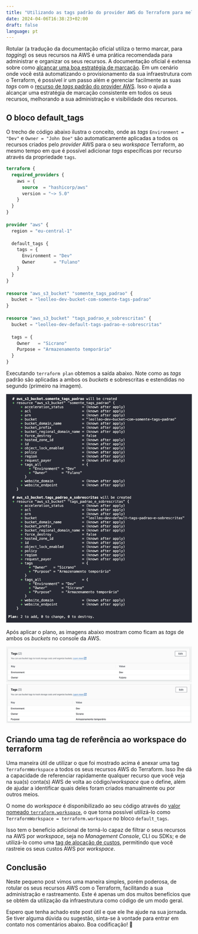```yaml
---
title: "Utilizando as tags padrão do provider AWS do Terraform para melhorar a administração dos seus recursos"
date: 2024-04-06T16:38:23+02:00
draft: false
language: pt
---
```


Rotular (a tradução da documentação oficial utiliza o termo marcar, para _tagging_) os seus recursos na AWS é uma prática recomendada para administrar e organizar os seus recursos. A documentação oficial é extensa sobre como [alcançar uma boa estratégia de marcação](https://docs.aws.amazon.com/pt_br/whitepapers/latest/tagging-best-practices/tagging-best-practices.html). Em um cenário onde você está automatizando o provisionamento da sua infraestrutura com o Terraform, é possível ir um passo além e gerenciar facilmente as suas _tags_ com o [recurso de _tags_ padrão do provider AWS](https://www.hashicorp.com/blog/default-tags-in-the-terraform-aws-provider). Isso o ajuda a alcançar uma estratégia de marcação consistente em todos os seus recursos, melhorando a sua administração e visibilidade dos recursos.

## O bloco default_tags

O trecho de código abaixo ilustra o conceito, onde as _tags_ `Environment = "Dev"` e `Owner = "John Doe"` são automaticamente aplicadas a todos os recursos criados pelo _provider_ AWS para o seu _workspace_ Terraform, ao mesmo tempo em que é possível adicionar _tags_ específicas por recurso através da propriedade `tags`.

```terraform
terraform {
  required_providers {
    aws = {
      source  = "hashicorp/aws"
      version = "~> 5.0"
    }
  }
}

provider "aws" {
  region = "eu-central-1"

  default_tags {
    tags = {
      Environment = "Dev"
      Owner       = "Fulano"
    }
  }
}

resource "aws_s3_bucket" "somente_tags_padrao" {
  bucket = "leolleo-dev-bucket-com-somente-tags-padrao"
}

resource "aws_s3_bucket" "tags_padrao_e_sobrescritas" {
  bucket = "leolleo-dev-default-tags-padrao-e-sobrescritas"

  tags = {
    Owner   = "Sicrano"
    Purpose = "Armazenamento temporário"
  }
}

```

Executando `terraform plan` obtemos a saída abaixo. Note como as _tags_ padrão são aplicadas a ambos os _buckets_ e sobrescritas e estendidas no segundo (primeiro na imagem).

[![Saída do plano do Terraform](terraform-plan.pt.png)](terraform-plan.pt.png)

Após aplicar o plano, as imagens abaixo mostram como ficam as _tags_ de ambos os _buckets_ no console da AWS.

[![Console de gerenciamento da AWS com as tags padrão](aws-console-tags-defaults.pt.png)](aws-console-tags-defaults.pt.png)
[![Console de gerenciamento da AWS com as tags sobrescritas e extras](aws-console-tags-overriden-extra.pt.png)](aws-console-tags-overriden-extra.pt.png)

## Criando uma tag de referência ao workspace do terraform

Uma maneira útil de utilizar o que foi mostrado acima é anexar uma tag `TerraformWorkspace` a todos os seus recursos AWS do Terraform. Isso lhe dá a capacidade de referenciar rapidamente qualquer recurso que você veja na sua(s) conta(s) AWS de volta ao código/_workspace_ que o define, além de ajudar a identificar quais deles foram criados manualmente ou por outros meios.

O nome do _workspace_ é disponibilizado ao seu código através do [valor nomeado `terraform.workspace`](https://developer.hashicorp.com/terraform/language/expressions/references#terraform-workspace), o que torna possível utilizá-lo como `TerraformWorkspace = terraform.workspace` no bloco `default_tags`.

Isso tem o benefício adicional de torná-lo capaz de filtrar o seus recursos na AWS por _workspace_, seja no _Management Console_, CLI ou SDKs; e de utilizá-lo como uma [tag de alocação de custos](https://docs.aws.amazon.com/pt_br/awsaccountbilling/latest/aboutv2/custom-tags.html), permitindo que você rastreie os seus custos AWS por _workspace_.

## Conclusão

Neste pequeno post vimos uma maneira simples, porém poderosa, de rotular os seus recursos AWS com o Terraform, facilitando a sua administração e rastreamento. Este é apenas um dos muitos benefícios que se obtém da utilização da infraestrutura como código de um modo geral.

Espero que tenha achado este post útil e que ele lhe ajude na sua jornada. Se tiver alguma dúvida ou sugestão, sinta-se à vontade para entrar em contato nos comentários abaixo. Boa codificação! 🚀
